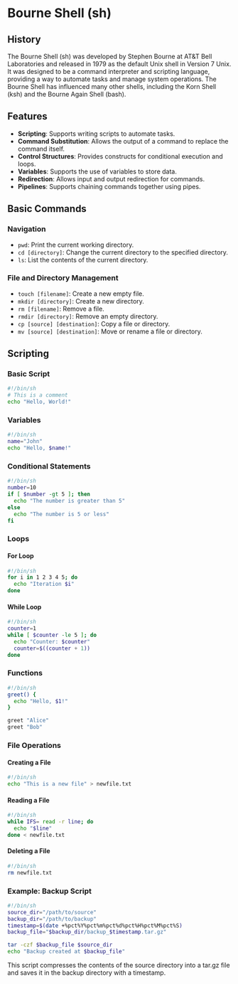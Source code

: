 # Bourne Shell (sh)

## History

The Bourne Shell (sh) was developed by Stephen Bourne at AT&T Bell Laboratories and released in 1979 as the default Unix shell in Version 7 Unix. It was designed to be a command interpreter and scripting language, providing a way to automate tasks and manage system operations. The Bourne Shell has influenced many other shells, including the Korn Shell (ksh) and the Bourne Again Shell (bash).

## Features

- **Scripting**: Supports writing scripts to automate tasks.
- **Command Substitution**: Allows the output of a command to replace the command itself.
- **Control Structures**: Provides constructs for conditional execution and loops.
- **Variables**: Supports the use of variables to store data.
- **Redirection**: Allows input and output redirection for commands.
- **Pipelines**: Supports chaining commands together using pipes.

## Basic Commands

### Navigation

- `pwd`: Print the current working directory.
- `cd [directory]`: Change the current directory to the specified directory.
- `ls`: List the contents of the current directory.

### File and Directory Management

- `touch [filename]`: Create a new empty file.
- `mkdir [directory]`: Create a new directory.
- `rm [filename]`: Remove a file.
- `rmdir [directory]`: Remove an empty directory.
- `cp [source] [destination]`: Copy a file or directory.
- `mv [source] [destination]`: Move or rename a file or directory.

## Scripting

### Basic Script

```sh
#!/bin/sh
# This is a comment
echo "Hello, World!"
```

### Variables

```sh
#!/bin/sh
name="John"
echo "Hello, $name!"
```

### Conditional Statements

```sh
#!/bin/sh
number=10
if [ $number -gt 5 ]; then
  echo "The number is greater than 5"
else
  echo "The number is 5 or less"
fi
```

### Loops

#### For Loop

```sh
#!/bin/sh
for i in 1 2 3 4 5; do
  echo "Iteration $i"
done
```

#### While Loop

```sh
#!/bin/sh
counter=1
while [ $counter -le 5 ]; do
  echo "Counter: $counter"
  counter=$((counter + 1))
done
```

### Functions

```sh
#!/bin/sh
greet() {
  echo "Hello, $1!"
}

greet "Alice"
greet "Bob"
```

### File Operations

#### Creating a File

```sh
#!/bin/sh
echo "This is a new file" > newfile.txt
```

#### Reading a File

```sh
#!/bin/sh
while IFS= read -r line; do
  echo "$line"
done < newfile.txt
```

#### Deleting a File

```sh
#!/bin/sh
rm newfile.txt
```

### Example: Backup Script

```sh
#!/bin/sh
source_dir="/path/to/source"
backup_dir="/path/to/backup"
timestamp=$(date +%pct%Y%pct%m%pct%d%pct%H%pct%M%pct%S)
backup_file="$backup_dir/backup_$timestamp.tar.gz"

tar -czf $backup_file $source_dir
echo "Backup created at $backup_file"
```

This script compresses the contents of the source directory into a tar.gz file and saves it in the backup directory with a timestamp.